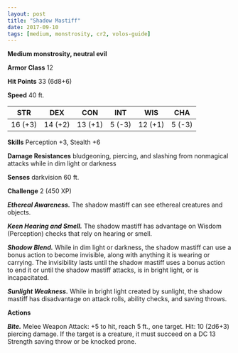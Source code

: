 ```yaml
---
layout: post
title: "Shadow Mastiff"
date: 2017-09-10
tags: [medium, monstrosity, cr2, volos-guide]
---
```


**Medium monstrosity, neutral evil**

**Armor Class** 12

**Hit Points** 33 (6d8+6)

**Speed** 40 ft.

|   STR   |   DEX   |   CON   |   INT   |   WIS   |   CHA   |
|:-----:|:-----:|:-----:|:-----:|:-----:|:-----:|
| 16 (+3) | 14 (+2) | 13 (+1) | 5 (-3) | 12 (+1) | 5 (-3) |

**Skills** Perception +3, Stealth +6

**Damage Resistances** bludgeoning, piercing, and slashing from nonmagical attacks while in dim light or darkness

**Senses** darkvision 60 ft.

**Challenge** 2 (450 XP)

***Ethereal Awareness.*** The shadow mastiff can see ethereal creatures and objects.

***Keen Hearing and Smell.*** The shadow mastiff has advantage on Wisdom (Perception) checks that rely on hearing or smell.

***Shadow Blend.*** While in dim light or darkness, the shadow mastiff can use a bonus action to become invisible, along with anything it is wearing or carrying. The invisibility lasts until the shadow mastiff uses a bonus action to end it or until the shadow mastiff attacks, is in bright light, or is incapacitated.

***Sunlight Weakness.*** While in bright light created by sunlight, the shadow mastiff has disadvantage on attack rolls, ability checks, and saving throws.

**Actions**

***Bite.*** Melee Weapon Attack: +5 to hit, reach 5 ft., one target. Hit: 10 (2d6+3) piercing damage. If the target is a creature, it must succeed on a DC 13 Strength saving throw or be knocked prone.


